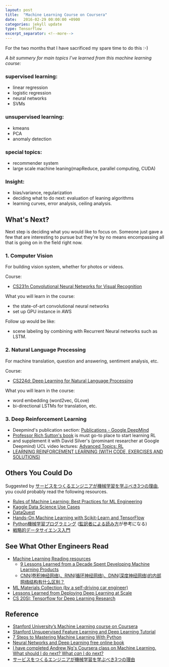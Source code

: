 ```yaml
---
layout: post
title:  "Machine Learning Course on Coursera"
date:   2016-02-29 00:00:00 +0900
categories: jekyll update
type: Tensorflow
excerpt_separator: <!--more-->
---
```

For the two months that I have sacrificed my spare time to do this :-)
<!--more-->

*A bit summery for main topics I’ve learned from this machine learning course:*

### supervised learning:
- linear regression
- logistic regression
- neural networks
- SVMs

### unsupervised learning:
- kmeans
- PCA
- anomaly detection

### special topics:
- recommender system
- large scale machine leaning(mapReduce, parallel computing, CUDA)

### Insight:
- bias/variance, regularization
- deciding what to do next: evaluation of leaning algorithms
- learning curves, error analysis, ceiling analysis.


What's Next?
---
Next step is deciding what you would like to focus on.  Someone just gave a few that are interesting to pursue but they're by no means encompassing all that is going on in the field right now.

### 1. Computer Vision

For building vision system, whether for photos or videos.

Course:

- [CS231n Convolutional Neural Networks for Visual Recognition][R6]

What you will learn in the course:

- the state-of-art convolutional neural networks
- set up GPU instance in AWS

Follow up would be like:

- scene labeling by combining with Recurrent Neural networks such as LSTM.

### 2. Natural Language Processing

For machine translation, question and answering, sentiment analysis, etc.

Course:

- [CS224d: Deep Learning for Natural Language Processing][R7]

What you will learn in the course:

- word embedding (word2vec, GLove)
- bi-directional LSTMs for translation, etc.

### 3. Deep Reinforcement Learning

- Deepmind's publication section: [Publications - Google DeepMind][R8]
- [Professor Rich Sutton's book][R9] is must go-to place to start learning RL
- and supplement it with David Silver's (prominant researcher at Google Deepmind) UCL video lectures: [Advanced Topics: RL][R10]
- [LEARNING REINFORCEMENT LEARNING (WITH CODE, EXERCISES AND SOLUTIONS)][R11]


Others You Could Do
---

Suggested by [サービスをつくるエンジニアが機械学習を学ぶべき3つの理由][R12], you could probably read the following resources.

- [Rules of Machine Learning: Best Practices for ML Engineering][R13]
- [Kaggle Data Science Use Cases][R14]
- [DataQuest][R15]
- [Hands-On Machine Learning with Scikit-Learn and TensorFlow][R16]
- [Python機械学習プログラミング][R17] ([監訳者による読み方][R18]が参考になる)
- [戦略的データサイエンス入門][R19]


See What Other Engineers Read
---
- [Machine Learning Reading resources][R20]
    - [9 Lessons Learned from a Decade Spent Developing Machine Learning Products][R21]
    - [CNN(卷积神经网络)、RNN(循环神经网络)、DNN(深度神经网络)的内部网络结构有什么区别？][R22]
- [ML Materials Collection (by a self-driving car engineer)][R23]
- [Lessons Learned from Deploying Deep Learning at Scale][R24]
- [CS 20SI: Tensorflow for Deep Learning Research][R25]


Reference
---
- [Stanford University’s Machine Learning course on Coursera][R1]
- [Stanford Unsupervised Feature Learning and Deep Learning Tutorial][R2]
- [7 Steps to Mastering Machine Learning With Python][R3]
- [Neural Networks and Deep Learning free online book][R4]
- [I have completed Andrew Ng's Coursera class on Machine Learning. What should I do next? What *can* I do next?][R5]
- [サービスをつくるエンジニアが機械学習を学ぶべき3つの理由][R12]


[R1]: https://www.coursera.org/learn/machine-learning/
[R2]: http://ufldl.stanford.edu/tutorial/
[R3]: http://www.kdnuggets.com/2015/11/seven-steps-machine-learning-python.html/2
[R4]: http://neuralnetworksanddeeplearning.com/
[R5]: https://www.quora.com/I-have-completed-Andrew-Ngs-Coursera-class-on-Machine-Learning-What-should-I-do-next-What-*can*-I-do-next
[R6]: http://cs231n.github.io/
[R7]: http://cs224d.stanford.edu/
[R8]: http://deepmind.com/publications.html
[R9]: https://webdocs.cs.ualberta.ca/~sutton/book/ebook/the-book.html
[R10]: http://www0.cs.ucl.ac.uk/staff/d.silver/web/Teaching.html
[R11]: http://www.wildml.com/2016/10/learning-reinforcement-learning/
[R12]: http://developers.freee.co.jp/entry/3-reasons-machine-learning-for-application-engineers
[R13]: http://martin.zinkevich.org/rules_of_ml/rules_of_ml.pdf
[R14]: https://www.kaggle.com/wiki/DataScienceUseCases
[R15]: http://dataquest.io/
[R16]: http://shop.oreilly.com/product/0636920052289.do
[R17]: https://www.amazon.co.jp/dp/4844380605
[R18]: https://thinkit.co.jp/article/9926
[R19]: https://www.amazon.co.jp/dp/4873116856
[R20]: https://github.com/justlaputa/reading
[R21]: http://media.bemyapp.com/lessons-learned-decade-spent-developing-machine-learning-products/
[R22]: https://www.zhihu.com/question/34681168/answer/84061846
[R23]: http://www.elvawyf.com/2016/09/17/en/Materials/#more
[R24]: http://blog.algorithmia.com/deploying-deep-learning-cloud-services/
[R25]: http://web.stanford.edu/class/cs20si/syllabus.html?1488584322269=1